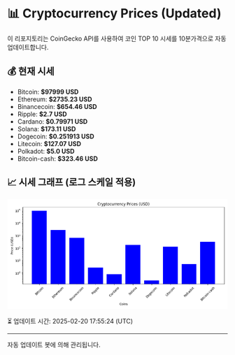 
# 📊 Cryptocurrency Prices (Updated)

이 리포지토리는 CoinGecko API를 사용하여 코인 TOP 10 시세를 10분가격으로 자동 업데이트합니다.

## 💰 현재 시세
- Bitcoin: **$97999 USD**
- Ethereum: **$2735.23 USD**
- Binancecoin: **$654.46 USD**
- Ripple: **$2.7 USD**
- Cardano: **$0.79971 USD**
- Solana: **$173.11 USD**
- Dogecoin: **$0.251913 USD**
- Litecoin: **$127.07 USD**
- Polkadot: **$5.0 USD**
- Bitcoin-cash: **$323.46 USD**

## 📈 시세 그래프 (로그 스케일 적용)
![Crypto Prices](crypto_prices.png)

⏳ 업데이트 시간: 2025-02-20 17:55:24 (UTC)

---
자동 업데이트 봇에 의해 관리됩니다.
